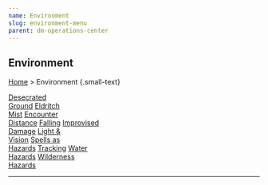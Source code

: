 ```yaml
---
name: Environment
slug: environment-menu
parent: dm-operations-center
---
```

## Environment
[Home](dm-operations-center) > Environment {.small-text}

<div class="menu-container">
    <a href="desecrated-ground">Desecrated<br/> Ground</a>
    <a href="eldritch-mist">Eldritch<br/> Mist</a>
    <a href="encounter-distance">Encounter<br/> Distance</a>
    <a href="falling">Falling</a>
    <a href="improvised-damage">Improvised<br/> Damage</a>
    <a href="light-and-vision">Light &<br/> Vision</a>
    <a href="spells-as-hazards">Spells as<br/> Hazards</a>
    <a href="tracking">Tracking</a>
    <a href="water-hazards">Water<br/> Hazards</a>
    <a href="wilderness-hazards">Wilderness<br/> Hazards</a>
</div>
<hr/>